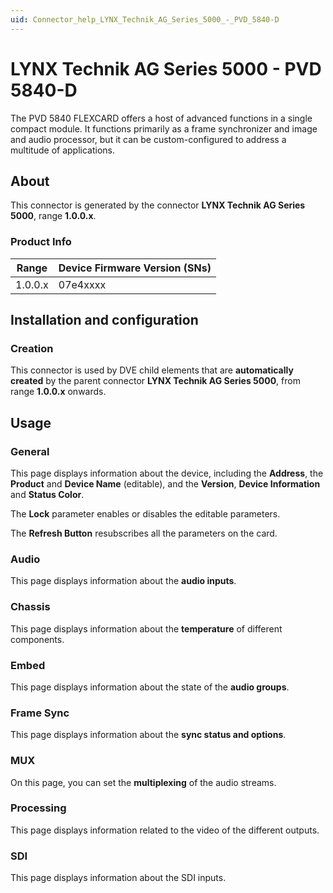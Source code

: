 ```yaml
---
uid: Connector_help_LYNX_Technik_AG_Series_5000_-_PVD_5840-D
---
```


# LYNX Technik AG Series 5000 - PVD 5840-D

The PVD 5840 FLEXCARD offers a host of advanced functions in a single compact module. It functions primarily as a frame synchronizer and image and audio processor, but it can be custom-configured to address a multitude of applications.

## About

This connector is generated by the connector **LYNX Technik AG Series 5000**, range **1.0.0.x**.

### Product Info

| **Range** | **Device Firmware Version (SNs)** |
|------------------|-----------------------------------|
| 1.0.0.x          | 07e4xxxx                          |

## Installation and configuration

### Creation

This connector is used by DVE child elements that are **automatically created** by the parent connector **LYNX Technik AG Series 5000**, from range **1.0.0.x** onwards.

## Usage

### General

This page displays information about the device, including the **Address**, the **Product** and **Device Name** (editable), and the **Version**, **Device Information** and **Status Color**.

The **Lock** parameter enables or disables the editable parameters.

The **Refresh Button** resubscribes all the parameters on the card.

### Audio

This page displays information about the **audio inputs**.

### Chassis

This page displays information about the **temperature** of different components.

### Embed

This page displays information about the state of the **audio groups**.

### Frame Sync

This page displays information about the **sync status and options**.

### MUX

On this page, you can set the **multiplexing** of the audio streams.

### Processing

This page displays information related to the video of the different outputs.

### SDI

This page displays information about the SDI inputs.
